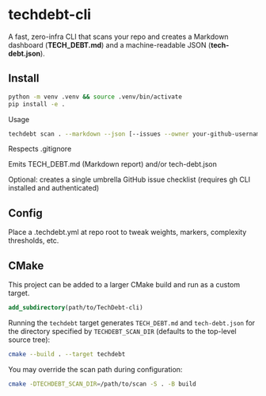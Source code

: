 # techdebt-cli

A fast, zero-infra CLI that scans your repo and creates a Markdown dashboard (**TECH_DEBT.md**) and a machine-readable JSON (**tech-debt.json**).

## Install

```bash
python -m venv .venv && source .venv/bin/activate
pip install -e .
```

Usage
```bash
techdebt scan . --markdown --json [--issues --owner your-github-username]
```

Respects .gitignore

Emits TECH_DEBT.md (Markdown report) and/or tech-debt.json

Optional: creates a single umbrella GitHub issue checklist (requires gh CLI installed and authenticated)

## Config

Place a .techdebt.yml at repo root to tweak weights, markers, complexity thresholds, etc.

## CMake

This project can be added to a larger CMake build and run as a custom target.

```cmake
add_subdirectory(path/to/TechDebt-cli)
```

Running the `techdebt` target generates `TECH_DEBT.md` and `tech-debt.json` for the
directory specified by `TECHDEBT_SCAN_DIR` (defaults to the top-level source tree):

```bash
cmake --build . --target techdebt
```

You may override the scan path during configuration:

```bash
cmake -DTECHDEBT_SCAN_DIR=/path/to/scan -S . -B build
```
